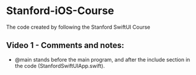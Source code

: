 # Stanford-iOS-Course
The code created by following the Stanford SwiftUI Course

## Video 1 - Comments and notes:

- @main stands before the main program, and after the include section in the code (StanfordSwiftUIApp.swift).
